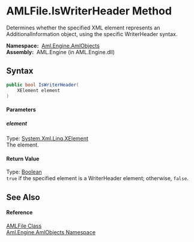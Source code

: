 AMLFile.IsWriterHeader Method
=============================
Determines whether the specified XML element represents an AdditionalInformation object, using the specific WriterHeader syntax.

  **Namespace:**  [Aml.Engine.AmlObjects][1]  
  **Assembly:**  AML.Engine (in AML.Engine.dll)

Syntax
------

```csharp
public bool IsWriterHeader(
	XElement element
)
```

#### Parameters

##### *element*
Type: [System.Xml.Linq.XElement][2]  
The element.

#### Return Value
Type: [Boolean][3]  
`true` if the specified element is a WriterHeader element; otherwise, `false`. 

See Also
--------

#### Reference
[AMLFile Class][4]  
[Aml.Engine.AmlObjects Namespace][1]  

[1]: ../README.md
[2]: https://docs.microsoft.com/dotnet/api/system.xml.linq.xelement
[3]: https://docs.microsoft.com/dotnet/api/system.boolean
[4]: README.md
[5]: https://www.automationml.org
[6]: ../../icons/logoShade.png